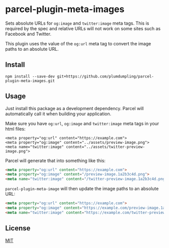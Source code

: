 # parcel-plugin-meta-images

Sets absolute URLs for `og:image` and `twitter:image` meta tags.
This is required by the spec and relative URLs will not work on some sites such as Facebook and Twitter.

This plugin uses the value of the `og:url` meta tag to convert the image paths to an absolute URL.

## Install

```shell
npm install --save-dev git+https://github.com/plumdumpling/parcel-plugin-meta-images.git
```

## Usage

Just install this package as a development dependency. Parcel will automatically call it when building your application.

Make sure you have `og:url`, `og:image` and `twitter:image` meta tags in your html files:

```pug
<meta property="og:url" content="https://example.com">
<meta property="og:image" content="../assets/preview-image.png">
<meta name="twitter:image" content="../assets/twitter-preview-image.png">
```

Parcel will generate that into something like this:

```html
<meta property="og:url" content="https://example.com">
<meta property="og:image" content="/preview-image.1a2b3c4d.png">
<meta name="twitter:image" content="/twitter-preview-image.1a2b3c4d.png">
```

`parcel-plugin-meta-image` will then update the image paths to an absolute URL:

```html
<meta property="og:url" content="https://example.com">
<meta property="og:image" content="https://example.com/preview-image.1a2b3c4d.png">
<meta name="twitter:image" content="https://example.com/twitter-preview-image.1a2b3c4d.png">
```

## License

[MIT](https://github.com/plumdumpling/parcel-plugin-meta-images/blob/master/LICENSE)
